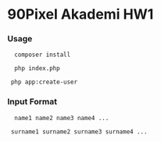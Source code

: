 # 90Pixel Akademi HW1



### Usage

  ```  composer install```

  ```  php index.php```

  ```  php app:create-user ```


### Input Format

   
  ```  name1 name2 name3 name4 ...```
    
   ``` surname1 surname2 surname3 surname4 ...```
